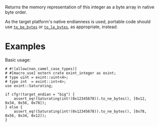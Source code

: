 Returns the memory representation of this integer as a byte array in native byte order.

As the target platform's native endianness is used, portable code should use
[`to_be_bytes`] or [`to_le_bytes`], as appropriate, instead.

[`to_be_bytes`]: Self::to_be_bytes
[`to_le_bytes`]: Self::to_le_bytes

# Examples

Basic usage:

```
# #![allow(non_camel_case_types)]
# #[macro_use] extern crate exint_integer as exint;
# type uint = exint::uint<4>;
# type int  = exint::int<4>;
use exint::Saturating;

if cfg!(target_endian = "big") {
    assert_eq!(Saturating(int!(0x12345678)).to_ne_bytes(), [0x12, 0x34, 0x56, 0x78]);
} else {
    assert_eq!(Saturating(int!(0x12345678)).to_ne_bytes(), [0x78, 0x56, 0x34, 0x12]);
}
```
